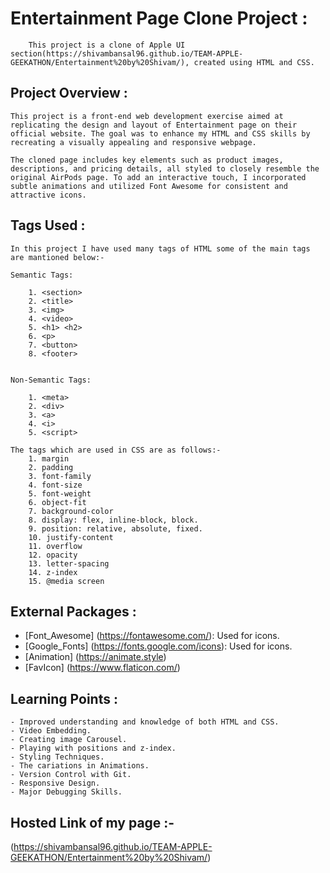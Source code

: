 # Entertainment Page Clone Project :
		This project is a clone of Apple UI section(https://shivambansal96.github.io/TEAM-APPLE-GEEKATHON/Entertainment%20by%20Shivam/), created using HTML and CSS.

## Project Overview :
	This project is a front-end web development exercise aimed at replicating the design and layout of Entertainment page on their official website. The goal was to enhance my HTML and CSS skills by recreating a visually appealing and responsive webpage.

	The cloned page includes key elements such as product images, descriptions, and pricing details, all styled to closely resemble the original AirPods page. To add an interactive touch, I incorporated subtle animations and utilized Font Awesome for consistent and attractive icons.

## Tags Used :
	In this project I have used many tags of HTML some of the main tags are mantioned below:- 

	Semantic Tags:
		
		1. <section>
		2. <title>
		3. <img>
		4. <video>
		5. <h1> <h2>
		6. <p>
		7. <button>
		8. <footer>


	Non-Semantic Tags: 

		1. <meta>
		2. <div>
		3. <a>
		4. <i>
		5. <script>

	The tags which are used in CSS are as follows:-
		1. margin
		2. padding
		3. font-family
		4. font-size
		5. font-weight
		6. object-fit
		7. background-color
		8. display: flex, inline-block, block.
		9. position: relative, absolute, fixed.
		10. justify-content
		11. overflow
		12. opacity
		13. letter-spacing
		14. z-index
		15. @media screen

## External Packages :
  - [Font_Awesome] (https://fontawesome.com/): Used for icons.
  - [Google_Fonts] (https://fonts.google.com/icons): Used for icons.
  - [Animation] (https://animate.style)
  - [FavIcon] (https://www.flaticon.com/)



## Learning Points :
   	- Improved understanding and knowledge of both HTML and CSS.
	- Video Embedding.
	- Creating image Carousel.
	- Playing with positions and z-index.
	- Styling Techniques.
	- The cariations in Animations.
	- Version Control with Git.
	- Responsive Design.
	- Major Debugging Skills.


## Hosted Link of my page :-

(https://shivambansal96.github.io/TEAM-APPLE-GEEKATHON/Entertainment%20by%20Shivam/)

